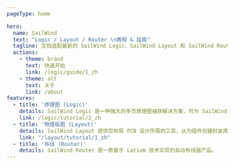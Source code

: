 ```yaml
---
pageType: home

hero:
  name: SailWind
  text: "Logic / Layout / Router \n教程 & 指南"
  tagline: 文档适配最新的 SailWind Logic、SailWind Layout 和 SailWind Router。
  actions:
    - theme: brand
      text: 快速开始
      link: /logic/guide/1_zh
    - theme: alt
      text: 关于
      link: /about
features:
  - title: '原理图 (Logic)'
    details: SailWind Logic 是一种强大的多页原理图捕获解决方案，可为 SailWind Layout 构建有效的前端环境。
    link: /logic/tutorial/2_zh
  - title: '物理版图 (Layout)'
    details: SailWind Layout 提供您布局 PCB 设计所需的工具，从为组件创建封装库到生成制造输出。
    link: "/layout/tutorial/1_zh"
  - title: '布线 (Router)'
    details: SailWind Router 是一款基于 Latium 技术实现的自动布线器产品。
---
```

